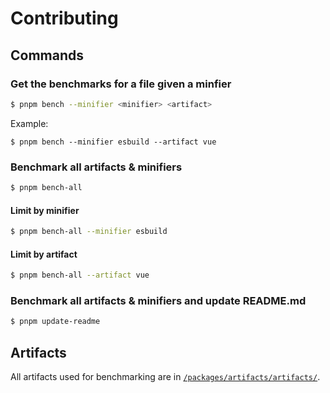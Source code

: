 # Contributing

## Commands
### Get the benchmarks for a file given a minfier
```sh
$ pnpm bench --minifier <minifier> <artifact>
```

Example:
```
$ pnpm bench --minifier esbuild --artifact vue
```

### Benchmark all artifacts & minifiers

```sh
$ pnpm bench-all
```

#### Limit by minifier
```sh
$ pnpm bench-all --minifier esbuild
```

#### Limit by artifact
```sh
$ pnpm bench-all --artifact vue
```

### Benchmark all artifacts & minifiers and update README.md
```sh
$ pnpm update-readme
```

## Artifacts

All artifacts used for benchmarking are in [`/packages/artifacts/artifacts/`](/packages/artifacts/artifacts/).
